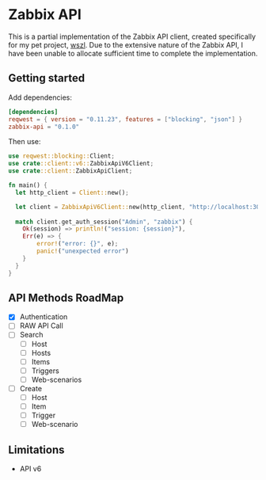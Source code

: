 # Zabbix API

This is a partial implementation of the Zabbix API client, created specifically for my pet project, [wszl](https://github.com/tinyops-ru/zabbix-lld-ws). 
Due to the extensive nature of the Zabbix API, I have been unable to allocate sufficient time to complete the implementation.

## Getting started

Add dependencies:

```toml
[dependencies]
reqwest = { version = "0.11.23", features = ["blocking", "json"] }
zabbix-api = "0.1.0"
```

Then use:

```rust
use reqwest::blocking::Client;
use crate::client::v6::ZabbixApiV6Client;
use crate::client::ZabbixApiClient;

fn main() {
  let http_client = Client::new();

  let client = ZabbixApiV6Client::new(http_client, "http://localhost:3080/api_jsonrpc.php");
    
  match client.get_auth_session("Admin", "zabbix") {
    Ok(session) => println!("session: {session}"),
    Err(e) => {
        error!("error: {}", e);
        panic!("unexpected error")
    }
  }
}
```

## API Methods RoadMap

- [x] Authentication
- [ ] RAW API Call
- [ ] Search
  - [ ] Host
  - [ ] Hosts
  - [ ] Items
  - [ ] Triggers
  - [ ] Web-scenarios
- [ ] Create
    - [ ] Host
    - [ ] Item
    - [ ] Trigger
    - [ ] Web-scenario

## Limitations

- API v6